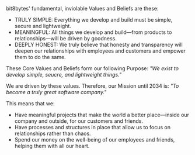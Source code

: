 bit8bytes' fundamental, inviolable Values and Beliefs are these:

- TRULY SIMPLE: Everything we develop and build must be simple, secure and lightweight.
- MEANINGFUL: All things we develop and build—from products to relationships—will be driven by goodness.
- DEEPLY HONEST: We truly believe that honesty and transparency will deepen our relationships with employees and customers and empower them to do the same.

These Core Values and Beliefs form our following Purpose: _"We exist to develop simple, seucre, and lightweight things."_

We are driven by these values. Therefore, our Mission until 2034 is: _"To become a truly great software company."_

This means that we:

- Have meaningful projects that make the world a better place—inside our company and outside, for our customers and friends.
- Have processes and structures in place that allow us to focus on relationships rather than chaos.
- Spend our money on the well-being of our employees and friends, helping them with all our heart.
